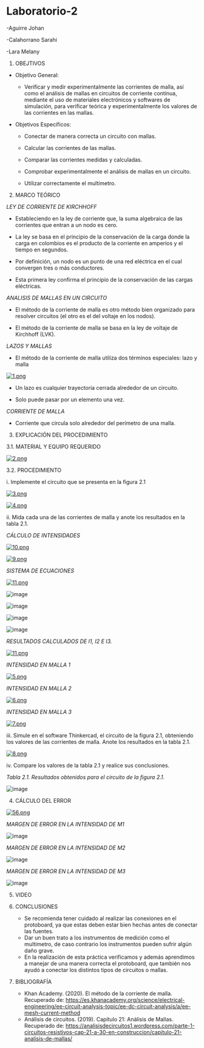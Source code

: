 # Laboratorio-2

-Aguirre Johan

-Calahorrano Sarahi

-Lara Melany

1. OBEJTIVOS

  * Objetivo General:
    
    - Verificar y medir experimentalmente las corrientes de malla, así como el análisis de mallas en circuitos de corriente continua, mediante el uso de materiales electrónicos y softwares de simulación, para verificar teórica y experimentalmente los valores de las corrientes en las mallas. 
    
  * Objetivos Específicos:

    - Conectar de manera correcta un circuito con mallas.

    - Calcular las corrientes de las mallas.
    
    - Comparar las corrientes medidas y calculadas.

    - Comprobar experimentalmente el análisis de mallas en un circuito.
    
    - Utilizar correctamente el multímetro.
    
2. MARCO TEÓRICO

  *LEY DE CORRIENTE DE KIRCHHOFF* 
  
   -	Estableciendo en la ley de corriente que, la suma algebraica de las corrientes que entran a un nodo es cero.
   
   -	La ley se basa en el principio de la conservación de la carga donde la carga en colombios es el producto de la corriente en amperios y el tiempo en segundos.
   
   -	Por definición, un nodo es un punto de una red eléctrica en el cual convergen tres o más conductores.
   -	Esta primera ley confirma el principio de la conservación de las cargas eléctricas.

  *ANALISIS DE MALLAS EN UN CIRCUITO*   
   
  -	El método de la corriente de malla es otro método bien organizado para resolver circuitos (el otro es el del voltaje en los nodos).
  
  -	El método de la corriente de malla se basa en la ley de voltaje de Kirchhoff (LVK).
  
  *LAZOS Y MALLAS*

   - El método de la corriente de malla utiliza dos términos especiales: lazo y malla
  
   [![1.png](https://i.postimg.cc/KjfYNKPY/1.png)](https://postimg.cc/MfcxZprk)
   
   -	Un lazo es cualquier trayectoria cerrada alrededor de un circuito.
   
   -	Solo puede pasar por un elemento una vez.
   
  *CORRIENTE DE MALLA*
  
   -	Corriente que circula solo alrededor del perímetro de una malla.
   
3.	EXPLICACIÓN DEL PROCEDIMIENTO

   3.1.  MATERIAL Y EQUIPO REQUERIDO

[![2.png](https://i.postimg.cc/3J2sPMVg/2.png)](https://postimg.cc/vcH2VKQB)

   3.2. PROCEDIMIENTO
   
   i.	Implemente el circuito que se presenta en la figura 2.1
   
   [![3.png](https://i.postimg.cc/7P2d28xp/3.png)](https://postimg.cc/bdq375ST)
   
   [![4.png](https://i.postimg.cc/fT7P8cSC/4.png)](https://postimg.cc/KRzQzgN3)

   ii.	Mida cada una de las corrientes de malla y anote los resultados en la tabla 2.1.
   
   *CÁLCULO DE INTENSIDADES*
   
   [![10.png](https://i.postimg.cc/NGSM6PK3/10.png)](https://postimg.cc/xqGnY5y5)
   
   [![9.png](https://i.postimg.cc/65MZxhqz/9.png)](https://postimg.cc/rKtsSxSt)
   
   *SISTEMA DE ECUACIONES*
   
   [![11.png](https://i.postimg.cc/Yqc7qvDF/11.png)](https://postimg.cc/t7zwB4jR)
   
   ![image](https://user-images.githubusercontent.com/116812841/202649660-574db397-3a1e-4da2-85ca-380908d6d4a3.png)
   
   ![image](https://user-images.githubusercontent.com/116812841/202649702-77adc713-93d6-471a-b477-9c983bea0e53.png)
   
   ![image](https://user-images.githubusercontent.com/116812841/202649759-6ab43ad3-6ba8-40a0-a9ed-9c2f55513160.png)
   
   ![image](https://user-images.githubusercontent.com/116812841/202649807-dc3f08ab-10e9-4405-9454-5cad72e94913.png)
   
   *RESULTADOS CALCULADOS DE I1, I2 E I3.*
   
   [![11.png](https://i.postimg.cc/Yqc7qvDF/11.png)](https://postimg.cc/t7zwB4jR)
   
   *INTENSIDAD EN MALLA 1*
   
   [![5.png](https://i.postimg.cc/bYxLPzYN/5.png)](https://postimg.cc/gr03qb6f)
   
   *INTENSIDAD EN MALLA 2*
   
   [![6.png](https://i.postimg.cc/bJXHX5Kt/6.png)](https://postimg.cc/sBcZ7Tfj)
   
   *INTENSIDAD EN MALLA 3*
   
   [![7.png](https://i.postimg.cc/m269fq9g/7.png)](https://postimg.cc/6ynqCMzk)
   
   
   iii.	Simule en el software Thinkercad, el circuito de la figura 2.1, obteniendo los valores de las corrientes de malla. Anote los resultados en la tabla 2.1. 
   
   [![8.png](https://i.postimg.cc/tT2TdZt4/8.png)](https://postimg.cc/S2YkkKvB)
   
   iv.	Compare los valores de la tabla 2.1 y realice sus conclusiones.
   
   *Tabla 2.1. Resultados obtenidos para el circuito de la figura 2.1.* 
   
   ![image](https://user-images.githubusercontent.com/116812841/202636993-b42ec2dd-7ae1-47c8-8af7-033cd2d9544c.png)
   
4.	CÁLCULO DEL ERROR

[![56.png](https://i.postimg.cc/tCMnrcJk/56.png)](https://postimg.cc/crfJCXQt)

*MARGEN DE ERROR EN LA INTENSIDAD DE M1*

  ![image](https://user-images.githubusercontent.com/116812841/202637334-04214bd9-17b3-4701-919a-90ad9f76bcb0.png)
  
*MARGEN DE ERROR EN LA INTENSIDAD DE M2*

  ![image](https://user-images.githubusercontent.com/116812841/202637401-42146c32-a573-40f4-bc02-c8147b9f10cd.png)

*MARGEN DE ERROR EN LA INTENSIDAD DE M3*

  ![image](https://user-images.githubusercontent.com/116812841/202637452-ec09431a-2033-4bc5-abf6-27b0f384fb60.png)

5.	VIDEO



6.	CONCLUSIONES

    -	Se recomienda tener cuidado al realizar las conexiones en el protoboard, ya que estas deben estar bien hechas antes de conectar las fuentes.
    -	Dar un buen trato a los instrumentos de medición como el multímetro, de caso contrario los instrumentos pueden sufrir algún daño grave.
    -	En la realización de esta práctica verificamos y además aprendimos a manejar de una manera correcta el protoboard, que también nos ayudó a conectar los distintos tipos de circuitos o mallas.
   
 7.	BIBLIOGRAFÍA
    -	Khan Academy. (2020). El método de la corriente de malla. Recuperado de: https://es.khanacademy.org/science/electrical-engineering/ee-circuit-analysis-topic/ee-dc-circuit-analysis/a/ee-mesh-current-method 
    -	Análisis de circuitos. (2019). Capítulo 21: Análisis de Mallas. Recuperado de: https://analisisdecircuitos1.wordpress.com/parte-1-circuitos-resistivos-cap-21-a-30-en-construccion/capitulo-21-analisis-de-mallas/ 

